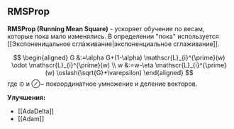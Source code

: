 ## RMSProp
**RMSProp (Running Mean Square)** -  ускоряет обучение по весам, которые пока мало изменялись. В определении "пока" используется [[Экспоненицальное сглаживание|экспоненциальное сглаживание]].

$$
\begin{aligned}
G &:=\alpha G+(1-\alpha) \mathscr{L}_{i}^{\prime}(w) \odot \mathscr{L}_{i}^{\prime}(w) \\
w &:=w-\eta \mathscr{L}_{i}^{\prime}(w) \oslash(\sqrt{G}+\varepsilon)
\end{aligned}
$$
где $\odot$ и $\oslash-$ покоординатное умножение и деление векторов.

**Улучшения:**
* [[AdaDelta]]
* [[Adam]]